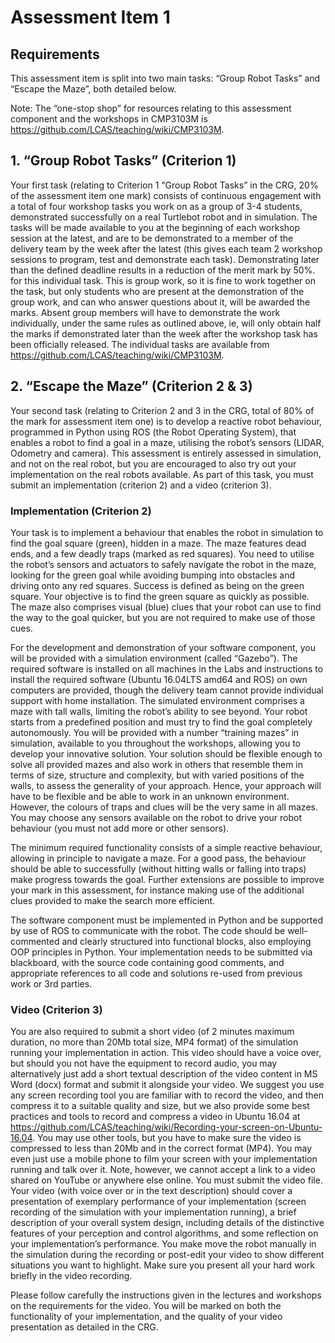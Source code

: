 # Assessment Item 1
## Requirements
This assessment item is split into two main tasks: “Group Robot Tasks” and “Escape the Maze”, both
detailed below.

Note: The “one-stop shop” for resources relating to this assessment component and the workshops in
CMP3103M is https://github.com/LCAS/teaching/wiki/CMP3103M.

## 1. “Group Robot Tasks” (Criterion 1)

Your first task (relating to Criterion 1 “Group Robot Tasks” in the CRG, 20% of the assessment item
one mark) consists of continuous engagement with a total of four workshop tasks you work on as a
group of 3-4 students, demonstrated successfully on a real Turtlebot robot and in simulation.
The tasks will be made available to you at the beginning of each workshop session at the latest, and
are to be demonstrated to a member of the delivery team by the week after the latest (this gives each
team 2 workshop sessions to program, test and demonstrate each task). Demonstrating later than the
defined deadline results in a reduction of the merit mark by 50%. for this individual task. This is
group work, so it is fine to work together on the task, but only students who are present at the
demonstration of the group work, and can who answer questions about it, will be awarded the marks.
Absent group members will have to demonstrate the work individually, under the same rules as
outlined above, ie, will only obtain half the marks if demonstrated later than the week after the
workshop task has been officially released. The individual tasks are available from
https://github.com/LCAS/teaching/wiki/CMP3103M.

## 2. “Escape the Maze” (Criterion 2 & 3)
Your second task (relating to Criterion 2 and 3 in the CRG, total of 80% of the mark for assessment
item one) is to develop a reactive robot behaviour, programmed in Python using ROS (the Robot
Operating System), that enables a robot to find a goal in a maze, utilising the robot’s sensors (LIDAR,
Odometry and camera). This assessment is entirely assessed in simulation, and not on the real robot, 
but you are encouraged to also try out your implementation on the real robots available. As part of this
task, you must submit an implementation (criterion 2) and a video (criterion 3).

### Implementation (Criterion 2)
Your task is to implement a behaviour that enables the robot in simulation to find the goal square
(green), hidden in a maze. The maze features dead ends, and a few deadly traps (marked as red
squares). You need to utilise the robot’s sensors and actuators to safely navigate the robot in the maze,
looking for the green goal while avoiding bumping into obstacles and driving onto any red squares.
Success is defined as being on the green square. Your objective is to find the green square as quickly
as possible. The maze also comprises visual (blue) clues that your robot can use to find the way to the
goal quicker, but you are not required to make use of those cues.

For the development and demonstration of your software component, you will be provided with a
simulation environment (called “Gazebo”). The required software is installed on all machines in the
Labs and instructions to install the required software (Ubuntu 16.04LTS amd64 and ROS) on own
computers are provided, though the delivery team cannot provide individual support with home
installation. The simulated environment comprises a maze with tall walls, limiting the robot’s ability
to see beyond. Your robot starts from a predefined position and must try to find the goal completely
autonomously. You will be provided with a number “training mazes” in simulation, available to you
throughout the workshops, allowing you to develop your innovative solution. Your solution should be
flexible enough to solve all provided mazes and also work in others that resemble them in terms of
size, structure and complexity, but with varied positions of the walls, to assess the generality of your
approach. Hence, your approach will have to be flexible and be able to work in an unknown
environment. However, the colours of traps and clues will be the very same in all mazes.
You may choose any sensors available on the robot to drive your robot behaviour (you must not add
more or other sensors).

The minimum required functionality consists of a simple reactive behaviour, allowing in principle to
navigate a maze. For a good pass, the behaviour should be able to successfully (without hitting walls
or falling into traps) make progress towards the goal. Further extensions are possible to improve your
mark in this assessment, for instance making use of the additional clues provided to make the search
more efficient.

The software component must be implemented in Python and be supported by use of ROS to
communicate with the robot. The code should be well-commented and clearly structured into
functional blocks, also employing OOP principles in Python. Your implementation needs to be
submitted via blackboard, with the source code containing good comments, and appropriate references
to all code and solutions re-used from previous work or 3rd parties.

### Video (Criterion 3)
You are also required to submit a short video (of 2 minutes maximum duration, no more than 20Mb
total size, MP4 format) of the simulation running your implementation in action. This video should
have a voice over, but should you not have the equipment to record audio, you may alternatively just
add a short textual description of the video content in MS Word (docx) format and submit it alongside
your video. We suggest you use any screen recording tool you are familiar with to record the video,
and then compress it to a suitable quality and size, but we also provide some best practices and tools
to record and compress a video in Ubuntu 16.04 at
https://github.com/LCAS/teaching/wiki/Recording-your-screen-on-Ubuntu-16.04. You may use other
tools, but you have to make sure the video is compressed to less than 20Mb and in the correct format
(MP4). You may even just use a mobile phone to film your screen with your implementation running
and talk over it. Note, however, we cannot accept a link to a video shared on YouTube or anywhere
else online. You must submit the video file.
Your video (with voice over or in the text description) should cover a presentation of exemplary
performance of your implementation (screen recording of the simulation with your implementation 
running), a brief description of your overall system design, including details of the distinctive features
of your perception and control algorithms, and some reflection on your implementation’s
performance. You make move the robot manually in the simulation during the recording or post-edit
your video to show different situations you want to highlight. Make sure you present all your hard
work briefly in the video recording.

Please follow carefully the instructions given in the lectures and workshops on the requirements for
the video. You will be marked on both the functionality of your implementation, and the quality of
your video presentation as detailed in the CRG.
